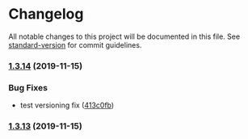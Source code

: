 # Changelog

All notable changes to this project will be documented in this file. See [standard-version](https://github.com/conventional-changelog/standard-version) for commit guidelines.

### [1.3.14](https://github.com/qbitartifacts/rec-api/compare/v1.3.13...v1.3.14) (2019-11-15)


### Bug Fixes

* test versioning fix ([413c0fb](https://github.com/qbitartifacts/rec-api/commit/413c0fbe4e65740215e8c1a7600bde5115839c44))

### [1.3.13](https://github.com/qbitartifacts/rec-api/compare/v1.3.12...v1.3.13) (2019-11-15)
